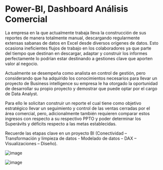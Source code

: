 # Power-BI, Dashboard Análisis Comercial
La empresa en la que actualmente trabaja lleva la construcción de sus reportes de manera totalmente manual, descargando regularmente extensas sabanas de datos en Excel desde diversos orígenes de datos. Esto ocasiona ineficientes flujos de trabajo en los colaboradores ya que parte del tiempo que destinan en descargar, adaptar y construir los informes perfectamente lo podrían estar destinando a gestiones clave que aporten valor al negocio.

Actualmente se desempeña como analista en control de gestión, pero considerando que 
ha adquirido los conocimientos necesarios para llevar un proyecto de Business intelligence
su empresa le ha otorgado la oportunidad de desarrollar su propio proyecto y demostrar 
que puede optar por el cargo de Data Analyst.

Para ello le solicitan construir un reporte el cual tiene como objetivo estratégico llevar 
un seguimiento y control de las ventas cerradas por el área comercial, pero, 
adicionalmente también requieren comparar estos ingresos con respecto a su respectivo 
PPTO y poder determinar los Superávits y déficits respecto a las metas establecidas.

Recuerde las etapas clave en un proyecto BI (Conectividad – Transformación y limpieza de 
datos - Modelado de datos – DAX – Visualizaciones – Diseño).

![image](https://user-images.githubusercontent.com/116418371/215371747-305e15b6-a8b5-4568-87f6-17010b28bb26.png)

![image](https://user-images.githubusercontent.com/116418371/215371914-782e22ed-c2b5-452a-a98e-919a482fe8f2.png)

